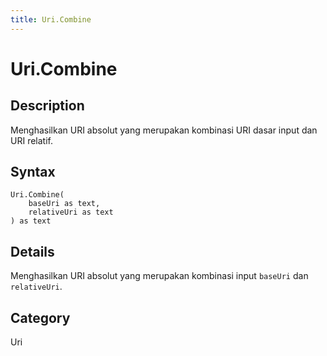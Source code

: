 ```yaml
---
title: Uri.Combine
---
```


# Uri.Combine


## Description

Menghasilkan URI absolut yang merupakan kombinasi URI dasar input dan URI relatif.


## Syntax

```powerquery
Uri.Combine(
    baseUri as text,
    relativeUri as text
) as text
```


## Details

Menghasilkan URI absolut yang merupakan kombinasi input <code>baseUri</code> dan <code>relativeUri</code>.



## Category
Uri
